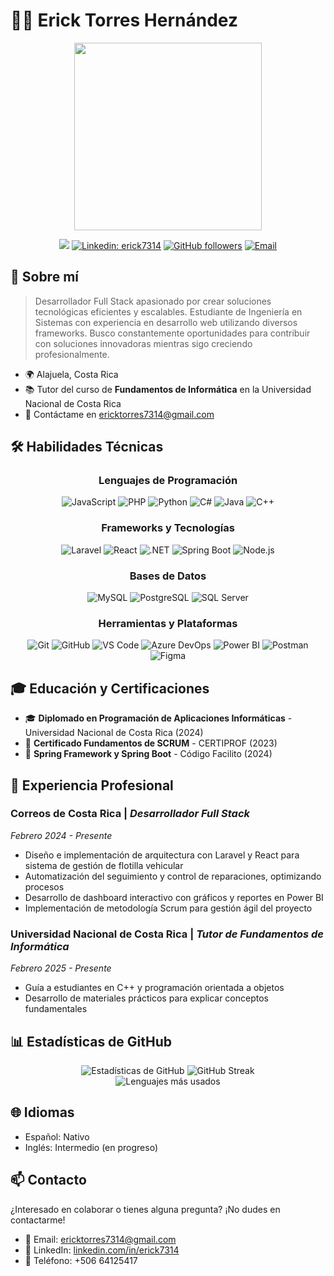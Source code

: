# 👨‍💻 Erick Torres Hernández

<div align="center">
  <img src="https://media.giphy.com/media/qgQUggAC3Pfv687qPC/giphy.gif" width="300"/>
  
  ![](https://komarev.com/ghpvc/?username=erick7314&color=blue&style=flat-square)
  [![Linkedin: erick7314](https://img.shields.io/badge/-erick7314-blue?style=flat-square&logo=Linkedin&logoColor=white&link=https://www.linkedin.com/in/erick7314/)](https://www.linkedin.com/in/erick7314/)
  [![GitHub followers](https://img.shields.io/github/followers/erick7314?label=Follow&style=social)](https://github.com/erick7314)
  [![Email](https://img.shields.io/badge/Email-ericktorres7314%40gmail.com-orange)](mailto:ericktorres7314@gmail.com)
</div>

## 🚀 Sobre mí

> Desarrollador Full Stack apasionado por crear soluciones tecnológicas eficientes y escalables. Estudiante de Ingeniería en Sistemas con experiencia en desarrollo web utilizando diversos frameworks. Busco constantemente oportunidades para contribuir con soluciones innovadoras mientras sigo creciendo profesionalmente.

- 🌍 Alajuela, Costa Rica
- 📚 Tutor del curso de **Fundamentos de Informática** en la Universidad Nacional de Costa Rica
- 📧 Contáctame en [ericktorres7314@gmail.com](mailto:ericktorres7314@gmail.com)

## 🛠️ Habilidades Técnicas

<div align="center">

### Lenguajes de Programación

![JavaScript](https://img.shields.io/badge/-JavaScript-F7DF1E?style=for-the-badge&logo=javascript&logoColor=black)
![PHP](https://img.shields.io/badge/-PHP-777BB4?style=for-the-badge&logo=php&logoColor=white)
![Python](https://img.shields.io/badge/-Python-3776AB?style=for-the-badge&logo=python&logoColor=white)
![C#](https://img.shields.io/badge/-C%23-239120?style=for-the-badge&logo=c-sharp&logoColor=white)
![Java](https://img.shields.io/badge/-Java-007396?style=for-the-badge&logo=java&logoColor=white)
![C++](https://img.shields.io/badge/-C++-00599C?style=for-the-badge&logo=c%2B%2B&logoColor=white)

### Frameworks y Tecnologías

![Laravel](https://img.shields.io/badge/-Laravel-FF2D20?style=for-the-badge&logo=laravel&logoColor=white)
![React](https://img.shields.io/badge/-React-61DAFB?style=for-the-badge&logo=react&logoColor=black)
![.NET](https://img.shields.io/badge/-.NET-512BD4?style=for-the-badge&logo=.net&logoColor=white)
![Spring Boot](https://img.shields.io/badge/-Spring%20Boot-6DB33F?style=for-the-badge&logo=spring-boot&logoColor=white)
![Node.js](https://img.shields.io/badge/-Node.js-339933?style=for-the-badge&logo=node.js&logoColor=white)

### Bases de Datos

![MySQL](https://img.shields.io/badge/-MySQL-4479A1?style=for-the-badge&logo=mysql&logoColor=white)
![PostgreSQL](https://img.shields.io/badge/-PostgreSQL-336791?style=for-the-badge&logo=postgresql&logoColor=white)
![SQL Server](https://img.shields.io/badge/-SQL%20Server-CC2927?style=for-the-badge&logo=microsoft-sql-server&logoColor=white)

### Herramientas y Plataformas

![Git](https://img.shields.io/badge/-Git-F05032?style=for-the-badge&logo=git&logoColor=white)
![GitHub](https://img.shields.io/badge/-GitHub-181717?style=for-the-badge&logo=github&logoColor=white)
![VS Code](https://img.shields.io/badge/-VS%20Code-007ACC?style=for-the-badge&logo=visual-studio-code&logoColor=white)
![Azure DevOps](https://img.shields.io/badge/-Azure%20DevOps-0078D7?style=for-the-badge&logo=azure-devops&logoColor=white)
![Power BI](https://img.shields.io/badge/-Power%20BI-F2C811?style=for-the-badge&logo=power-bi&logoColor=black)
![Postman](https://img.shields.io/badge/-Postman-FF6C37?style=for-the-badge&logo=postman&logoColor=white)
![Figma](https://img.shields.io/badge/-Figma-F24E1E?style=for-the-badge&logo=figma&logoColor=white)

</div>

## 🎓 Educación y Certificaciones

- 🎓 **Diplomado en Programación de Aplicaciones Informáticas** - Universidad Nacional de Costa Rica (2024)
- 📜 **Certificado Fundamentos de SCRUM** - CERTIPROF (2023)
- 🌱 **Spring Framework y Spring Boot** - Código Facilito (2024)

## 💼 Experiencia Profesional

### Correos de Costa Rica | *Desarrollador Full Stack*
*Febrero 2024 - Presente*

- Diseño e implementación de arquitectura con Laravel y React para sistema de gestión de flotilla vehicular
- Automatización del seguimiento y control de reparaciones, optimizando procesos
- Desarrollo de dashboard interactivo con gráficos y reportes en Power BI
- Implementación de metodología Scrum para gestión ágil del proyecto

### Universidad Nacional de Costa Rica | *Tutor de Fundamentos de Informática*
*Febrero 2025 - Presente*

- Guía a estudiantes en C++ y programación orientada a objetos
- Desarrollo de materiales prácticos para explicar conceptos fundamentales

## 📊 Estadísticas de GitHub

<div align="center">
  <img src="https://github-readme-stats.vercel.app/api?username=erick7314&show_icons=true&theme=radical" alt="Estadísticas de GitHub" />
  <img src="https://github-readme-streak-stats.herokuapp.com/?user=erick7314&theme=radical" alt="GitHub Streak" />
</div>

<div align="center">
  <img src="https://github-readme-stats.vercel.app/api/top-langs/?username=erick7314&layout=compact&theme=radical" alt="Lenguajes más usados" />
</div>

## 🌐 Idiomas

- Español: Nativo
- Inglés: Intermedio (en progreso)

## 📫 Contacto

¿Interesado en colaborar o tienes alguna pregunta? ¡No dudes en contactarme!

- 📧 Email: [ericktorres7314@gmail.com](mailto:ericktorres7314@gmail.com)
- 💼 LinkedIn: [linkedin.com/in/erick7314](https://www.linkedin.com/in/erick7314/)
- 📱 Teléfono: +506 64125417

<div align="center">
</div>
